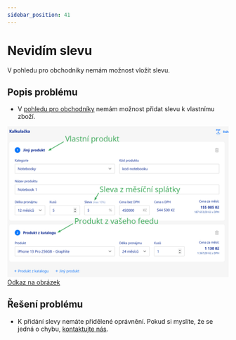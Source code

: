 ```yaml
---
sidebar_position: 41
---
```


# Nevidím slevu

V pohledu pro obchodníky nemám možnost vložit slevu.

## Popis problému

- V [pohledu pro obchodníky](../tutorial-implementace/pro-obchodniky) nemám možnost přidat slevu k vlastnímu zboží.

[![Sleva](../../static/img/sleva.png)](../../static/img/sleva.png)
[Odkaz na obrázek](../../static/img/sleva.png)

## Řešení problému

- K přidání slevy nemáte přidělené oprávnění. Pokud si myslíte, že se jedná o chybu, [kontaktujte nás](../kontakt).
